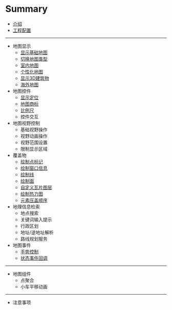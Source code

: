 # Summary

* [介绍](./README.md)
* [工程配置](./CONFIG.md)

-----

- 地图显示
  - [显示基础地图](./basic/show-a-map.md)
  - [切换地图类型](./basic/change-map-type.md)
  - [室内地图](./basic/indoor-map.md)
  - [个性化地图](./basic/style-map.md)
  - [显示3D建筑物](./basic/show-3d-building.md)
  - [海外地图](./basic/oversea-map.md)
- 地图控件
  - [显示定位](./widget/location.md)
  - [地图商标](./widget/logo.md)
  - [比例尺](./widget/scale.md)
  - 控件交互
- 地图视野控制
  - 基础视野操作
  - 视野动画操作
  - 视野范围设置
  - 限制显示区域
- 覆盖物
  - [绘制点标记](./overlay/points.md)
  - [绘制窗口信息](./overlay/infoWindow.md)
  - [绘制线](./overlay/lines.md)
  - [绘制面](./overlay/shapes.md)
  - [自定义瓦片图层](./overlay/tiles.md)
  - [绘制热力图](./overlay/hotmap.md)
  - [元素压盖顺序](./overlay/level.md)
- 地理信息检索
  - 地点搜索
  - 关键词输入提示
  - 行政区划
  - 地址/逆地址解析
  - 路线规划服务
- 地图事件
  - [手势控制](./event/gesture-control.md)
  - [状态事件回调](./event/status-callback.md)

---

- 地图组件
  - 点聚合
  - 小车平移动画

------

- 注意事项